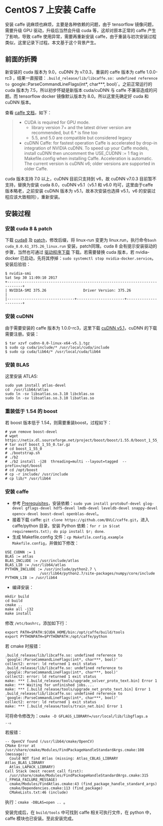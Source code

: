 # CentOS 7 上安装 Caffe

安装 caffe 说麻烦也麻烦，主要是各种依赖的问题，由于 tensorflow 镜像问题，需要升级 GPU 驱动，升级后当然会升级 cuda 等，这却对原本正常的 caffe 产生了影响，导致 caffe 使用异常，需要再重新安装 caffe，由于重装与初次安装过程类似，这里记录下过程。本文基于这个背景产生。


## 前面的折腾
新安装的 cuda 版本为 9.0，cuDNN 为 v7.0.3，重装的 caffe 版本为 caffe 1.0.0-rc3 ，结果一直报错：`.build_release/lib/libcaffe.so: undefined reference to `google::ParseCommandLineFlags(int*, char***, bool)`。之前正常运行的 cuda 版本为 7.5，所以初步怀疑是新版本 cuda/cuDNN 与 caffe 不兼容造成的问题。而 tensorflow docker 镜像默认版本为 8.0。所以这里先确定好 cuda 和 cuDNN 版本。

查看 [caffe 文档](http://caffe.berkeleyvision.org/installation.html)，如下：
>- CUDA is required for GPU mode.
>   - library version 7+ and the latest driver version are recommended, but 6.* is fine too
>   - 5.5, and 5.0 are compatible but considered legacy
>- cuDNN Caffe: for fastest operation Caffe is accelerated by drop-in integration of NVIDIA cuDNN. To speed up your Caffe models, install cuDNN then uncomment the USE_CUDNN := 1 flag in Makefile.config when installing Caffe. Acceleration is automatic. The current version is cuDNN v6; older versions are supported in older Caffe.
>

cuda 版本支持 7.0 以上，cuDNN 目前只支持到 v6，故 cuDNN v7.0.3 目前暂不支持，替换为安装 cuda 8.0，cuDNN v5.1（v5.1 和 v6.0 均可，这里由于caffe 版本略老，之前安装 cuDNN 版本为 v5.1，故本次安装也选择 v5.1，v6 的安装过程应该大致相同），重新安装。

## 安装过程

### 安装 cuda 8 & patch
下载 [cuda8](https://developer.nvidia.com/compute/cuda/8.0/Prod2/local_installers/cuda_8.0.61_375.26_linux-run) 及 [patch](https://developer.nvidia.com/compute/cuda/8.0/Prod2/patches/2/cuda_8.0.61.2_linux-run)，修改后缀，将 linux-run 变更为 linux.run，执行命令`bash cuda_8.0.61_375.26_linux.run` 安装，patch同理。cuda 8 会有提示安装驱动的步骤，当然也可通过 [驱动程序下载](http://www.nvidia.cn/download/driverResults.aspx/123014/cn) 下载。若需要替换 cuda 版本，若 nvidia-docker 已启动，先将其停掉：`sudo systemctl stop nvidia-docker.service`。安装后验验：
```
$ nvidia-smi
Sat Sep 30 11:09:10 2017
+-----------------------------------------------------------------------------+
| NVIDIA-SMI 375.26                 Driver Version: 375.26                    |
|-------------------------------+----------------------+----------------------+
```

### 安装 cuDNN 
由于需要安装的 caffe 版本为 1.0.0-rc3，这里下载 [cuDNN v5.1](https://developer.nvidia.com/rdp/cudnn-download)，cuDNN 的下载需要注册。安装：
```
$ tar xzvf cudnn-8.0-linux-x64-v5.1.tgz
$ sudo cp cuda/include/* /usr/local/cuda/include
$ sudo cp cuda/lib64/* /usr/local/cuda/lib64
```

### 安装 BLAS
这里安装 ATLAS:
```
sudo yum install atlas-devel
cd  /usr/lib64/atlas 
sudo ln -sv libsatlas.so.3.10 libcblas.so
sudo ln -sv libsatlas.so.3.10 libatlas.so
```

### 重装低于 1.54 的 boost 
若 boost 版本低于 1.54，则需要重装boost，过程如下：
```
# yum remove boost-devel
# wget https://netix.dl.sourceforge.net/project/boost/boost/1.55.0/boost_1_55_0.tar.gz
# tar xvzf boost_1_55_0.tar.gz
# cd boost_1_55_0
# ./bootstrap.sh
# ./b2
# ./b2 install -j28  threading=multi --layout=tagged  --prefix=/opt/boost
# cd /opt/boost
# cp -r include/ /usr/include
# cp lib/* /usr/lib64
```

### 安装 caffe
- 参考 [Prerequisites](http://caffe.berkeleyvision.org/installation.html#prerequisites)，安装依赖：`sudo yum install protobuf-devel glog-devel gflags-devel hdf5-devel lmdb-devel leveldb-devel snappy-devel opencv-devel boost-devel openblas-devel`。
- 接着下载 caffe: `git clone https://github.com/BVLC/caffe.git`，进入 caffe/python 目录，安装 Python 依赖：`for r in $(cat requirements.txt); do pip install $r; done`.
- 生成 Makefile.config 文件：`cp Makefile.config.example Makefile.config`，并做如下修改：
```
USE_CUDNN := 1
BLAS := atlas
BLAS_INCLUDE := /usr/include/atlas
BLAS_LIB := /usr/lib64/atlas
PYTHON_INCLUDE := /usr/include/python2.7 \
                /usr/lib64/python2.7/site-packages/numpy/core/include
PYTHON_LIB := /usr/lib64
```
- 编译安装：
```
mkdir build
cd build 
cmake ..
make all -j32
make install
```

修改 `/etc/bashrc`，添加如下行：
```
export PATH=$PATH:$CUDA_HOME/bin:/opt/caffe/build/tools
export PYTHONPATH=$PYTHONPATH:/opt/caffe/python
```

若 cmake 时报错：
```
.build_release/lib/libcaffe.so: undefined reference to `google::ParseCommandLineFlags(int*, char***, bool)'
collect2: error: ld returned 1 exit status
.build_release/lib/libcaffe.so: undefined reference to `google::ParseCommandLineFlags(int*, char***, bool)'
collect2: error: ld returned 1 exit status
make: *** [.build_release/tools/upgrade_solver_proto_text.bin] Error 1
make: *** Waiting for unfinished jobs....
make: *** [.build_release/tools/upgrade_net_proto_text.bin] Error 1
.build_release/lib/libcaffe.so: undefined reference to `google::ParseCommandLineFlags(int*, char***, bool)'
collect2: error: ld returned 1 exit status
make: *** [.build_release/tools/train_net.bin] Error 1
```
可将命令修改为：`cmake -D GFLAGS_LIBRARY=/usr/local/lib/libgflags.a  ..`。

若报错：
```
-- OpenCV found (/usr/lib64/cmake/OpenCV)
CMake Error at /usr/share/cmake/Modules/FindPackageHandleStandardArgs.cmake:108 (message):
  Could NOT find Atlas (missing: Atlas_CBLAS_LIBRARY Atlas_BLAS_LIBRARY
  Atlas_LAPACK_LIBRARY)
Call Stack (most recent call first):
  /usr/share/cmake/Modules/FindPackageHandleStandardArgs.cmake:315 (_FPHSA_FAILURE_MESSAGE)
  cmake/Modules/FindAtlas.cmake:43 (find_package_handle_standard_args)
  cmake/Dependencies.cmake:113 (find_package)
  CMakeLists.txt:46 (include)
```
执行：`cmake -DBLAS=open .. `。


安装完成后，在 `build/tools` 中可找到 caffe 相关可执行文件，在 python 中，caffe 模块也已安装。至此安装完成。

